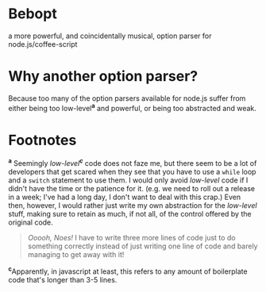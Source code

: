 # Bebopt
a more powerful, and coincidentally musical, option parser for node.js/coffee-script

# Why another option parser?
Because too many of the option parsers available for node.js suffer from either being too low-level<sup>**a**</sup> and powerful, or being too abstracted and weak.


# Footnotes
<sup>**a**</sup>
Seemingly *low-level*<sup>***c***</sup> code does not faze me, but there seem to be a lot of developers that get scared when they see that you have to use a `while` loop and a `switch` statement to use them.  I would only avoid *low-level* code if I didn't have the time or the patience for it. (e.g. we need to roll out a release in a week; I've had a long day, I don't want to deal with this crap.)  Even then, however, I would rather just write my own abstraction for the *low-level* stuff, making sure to retain as much, if not all, of the control offered by the original code.

> *Ooooh, Noes!*  I have to write three more lines of code just to do something correctly instead of just writing one line of code and barely managing to get away with it!

<sup>**c**</sup>Apparently, in javascript at least, this refers to any amount of boilerplate code that's longer than 3-5 lines.

